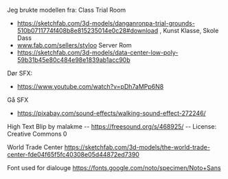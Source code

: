 Jeg brukte modellen fra:
Class Trial Room
- https://sketchfab.com/3d-models/danganronpa-trial-grounds-510b0711774f408b8e815235014e0c28#download
, Kunst Klasse, Skole Dass
- www.fab.com/sellers/styloo
Server Rom
- https://sketchfab.com/3d-models/data-center-low-poly-59b31b45e80c484e98e1839ab1acc90b

Dør SFX:
- https://www.youtube.com/watch?v=pDh7aMPp6N8

Gå SFX
- https://pixabay.com/sound-effects/walking-sound-effect-272246/

High Text Blip by malakme -- https://freesound.org/s/468925/ -- License: Creative Commons 0


World Trade Center
https://sketchfab.com/3d-models/the-world-trade-center-fde04f65f5fc40308e05d44872ed7390


Font used for dialouge
https://fonts.google.com/noto/specimen/Noto+Sans
